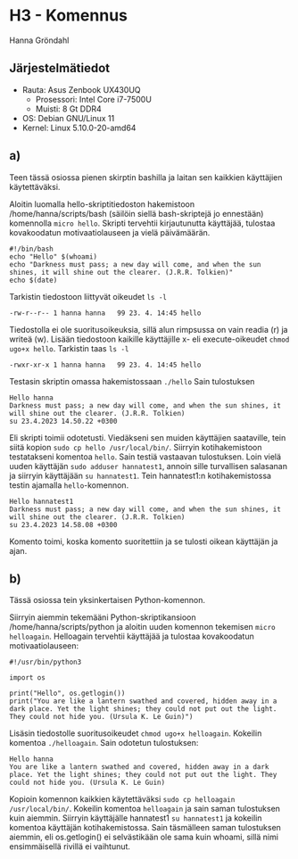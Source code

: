 # H3 - Komennus

Hanna Gröndahl

## Järjestelmätiedot

- Rauta: Asus Zenbook UX430UQ
    - Prosessori: Intel Core i7-7500U 
    - Muisti: 8 Gt DDR4
- OS: Debian GNU/Linux 11
- Kernel: Linux 5.10.0-20-amd64

## a) 

Teen tässä osiossa pienen skirptin bashilla ja laitan sen kaikkien käyttäjien käytettäväksi.

Aloitin luomalla hello-skriptitiedoston hakemistoon /home/hanna/scripts/bash (säilöin siellä bash-skriptejä jo ennestään) komennolla `micro hello`. Skripti tervehtii kirjautunutta käyttäjää, tulostaa kovakoodatun motivaatiolauseen ja vielä päivämäärän. 

    #!/bin/bash
    echo "Hello" $(whoami)
    echo "Darkness must pass; a new day will come, and when the sun shines, it will shine out the clearer. (J.R.R. Tolkien)"
    echo $(date)

Tarkistin tiedostoon liittyvät oikeudet `ls -l`

    -rw-r--r-- 1 hanna hanna   99 23. 4. 14:45 hello

Tiedostolla ei ole suoritusoikeuksia, sillä alun rimpsussa on vain readia (r) ja writeä (w). Lisään tiedostoon kaikille käyttäjille x- eli execute-oikeudet `chmod ugo+x hello`. Tarkistin taas `ls -l`

    -rwxr-xr-x 1 hanna hanna   99 23. 4. 14:45 hello
    
Testasin skriptin omassa hakemistossaan `./hello` Sain tulostuksen

    Hello hanna
    Darkness must pass; a new day will come, and when the sun shines, it will shine out the clearer. (J.R.R. Tolkien)
    su 23.4.2023 14.50.22 +0300

Eli skripti toimii odotetusti. Viedäkseni sen muiden käyttäjien saataville, tein siitä kopion `sudo cp hello /usr/local/bin/`. Siirryin kotihakemistoon testatakseni komentoa `hello`. Sain testiä vastaavan tulostuksen. Loin vielä uuden käyttäjän `sudo adduser hannatest1`, annoin sille turvallisen salasanan ja siirryin käyttäjään `su hannatest1`. Tein hannatest1:n kotihakemistossa testin ajamalla `hello`-komennon.

    Hello hannatest1
    Darkness must pass; a new day will come, and when the sun shines, it will shine out the clearer. (J.R.R. Tolkien)
    su 23.4.2023 14.58.08 +0300

Komento toimi, koska komento suoritettiin ja se tulosti oikean käyttäjän ja ajan. 

## b)

Tässä osiossa tein yksinkertaisen Python-komennon.

Siirryin aiemmin tekemääni Python-skriptikansioon /home/hanna/scripts/python ja aloitin uuden komennon tekemisen `micro helloagain`. Helloagain tervehtii käyttäjää ja tulostaa kovakoodatun motivaatiolauseen:

    #!/usr/bin/python3

    import os

    print("Hello", os.getlogin())
    print("You are like a lantern swathed and covered, hidden away in a dark place. Yet the light shines; they could not put out the light. They could not hide you. (Ursula K. Le Guin)")

Lisäsin tiedostolle suoritusoikeudet `chmod ugo+x helloagain`. Kokeilin komentoa `./helloagain`. Sain odotetun tulostuksen:

    Hello hanna
    You are like a lantern swathed and covered, hidden away in a dark place. Yet the light shines; they could not put out the light. They could not hide you. (Ursula K. Le Guin)

Kopioin komennon kaikkien käytettäväksi `sudo cp helloagain /usr/local/bin/`. Kokeilin komentoa `helloagain` ja sain saman tulostuksen kuin aiemmin. Siirryin käyttäjälle hannatest1 `su hannatest1` ja kokeilin komentoa käyttäjän kotihakemistossa. Sain täsmälleen saman tulostuksen aiemmin, eli os.getlogin() ei selvästikään ole sama kuin whoami, sillä nimi ensimmäisellä rivillä ei vaihtunut.
